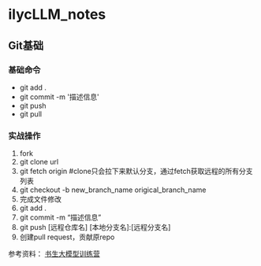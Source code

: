 # ilycLLM_notes
## Git基础
### 基础命令
- git add .
- git commit -m '描述信息'
- git push
- git pull

### 实战操作
1. fork
2. git clone url
3. git fetch origin #clone只会拉下来默认分支，通过fetch获取远程的所有分支列表
4. git checkout -b new_branch_name origical_branch_name
5. 完成文件修改
6. git add .
7. git commit -m “描述信息”
8. git push [远程仓库名] [本地分支名]:[远程分支名]
9. 创建pull request，贡献原repo


参考资料：
[书生大模型训练营](https://github.com/InternLM/Tutorial)

